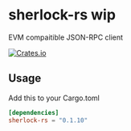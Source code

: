 # sherlock-rs wip
EVM compaitible JSON-RPC client

<a href="https://crates.io/crates/sherlock-rs" rel="nofollow noopener noreferrer"><img src="https://img.shields.io/crates/v/web3-rpc" alt="Crates.io"></a>

## Usage

Add this to your Cargo.toml

```toml
[dependencies]
sherlock-rs = "0.1.10"
```
